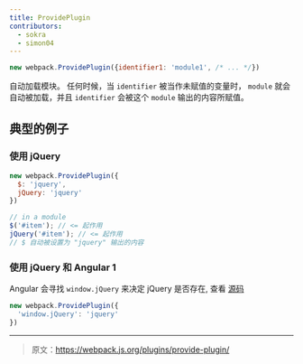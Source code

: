 ```yaml
---
title: ProvidePlugin
contributors:
  - sokra
  - simon04
---
```


```javascript
new webpack.ProvidePlugin({identifier1: 'module1', /* ... */})
```

自动加载模块。 任何时候，当 `identifier` 被当作未赋值的变量时， `module` 就会自动被加载，并且 `identifier` 会被这个 `module` 输出的内容所赋值。

## 典型的例子

### 使用 jQuery

```javascript
new webpack.ProvidePlugin({
  $: 'jquery',
  jQuery: 'jquery'
})
```

```javascript
// in a module
$('#item'); // <= 起作用
jQuery('#item'); // <= 起作用
// $ 自动被设置为 "jquery" 输出的内容
```

### 使用 jQuery 和 Angular 1

Angular 会寻找 `window.jQuery` 来决定 jQuery 是否存在, 查看 [源码](https://github.com/angular/angular.js/blob/v1.5.9/src/Angular.js#L1821-L1823)

```javascript
new webpack.ProvidePlugin({
  'window.jQuery': 'jquery'
})
```

***

> 原文：https://webpack.js.org/plugins/provide-plugin/
